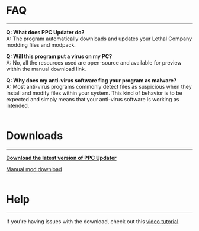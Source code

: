 # **FAQ**
_____________________

**Q: What does PPC Updater do?**<br>
A: The program automatically downloads and updates your Lethal Company modding files and modpack.

**Q: Will this program put a virus on my PC?**<br>
A: No, all the resources used are open-source and available for preview within the manual download link.

**Q: Why does my anti-virus software flag your program as malware?**<br>
A: Most anti-virus programs commonly detect files as suspicious when they install and modify files within your system. This kind of behavior is to be expected and simply means that your anti-virus software is working as intended.<br><br>

# **Downloads**
_____________________

[**Download the latest version of PPC Updater**](https://github.com/CBonez0/PPC/releases/download/v1.0.0.1/PPC-Updater.exe)

[Manual mod download](https://www.dropbox.com/scl/fo/1qwx64hf2vh8hejgx82p0/h?rlkey=5mi4o99qu2qex4zkvmu5jmt2y&dl=1)<br><br>

# **Help**
_____________________

If you're having issues with the download, check out this <a href="https://youtu.be/g3WjZKypkIM" target="_blank">video tutorial</a>.
